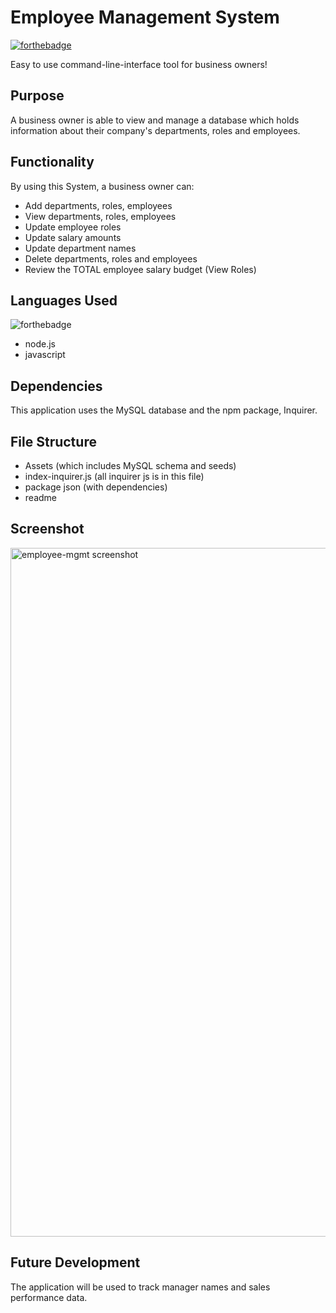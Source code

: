 # Employee Management System

[![forthebadge](https://forthebadge.com/images/badges/powered-by-coders-sweat.svg)](https://forthebadge.com)

Easy to use command-line-interface tool for business owners!

## Purpose

A business owner is able to view and manage a database which holds information about their company's departments, roles and employees.

## Functionality
By using this System, a business owner can:
- Add departments, roles, employees
- View departments, roles, employees
- Update employee roles
- Update salary amounts
- Update department names
- Delete departments, roles and employees
- Review the TOTAL employee salary budget (View Roles)

## Languages Used
 ![forthebadge](https://forthebadge.com/images/badges/uses-js.svg)


- node.js
- javascript

## Dependencies

This application uses the MySQL database and the npm package, Inquirer.


## File Structure
- Assets (which includes MySQL schema and seeds)
- index-inquirer.js (all inquirer js is in this file)
- package json (with dependencies)
- readme

## Screenshot

<img width="1102" alt="employee-mgmt screenshot" src="https://user-images.githubusercontent.com/72819785/103431976-880da680-4b8d-11eb-88e7-ba79c6175304.png">


## Future Development

The application will be used to track manager names and sales performance data.